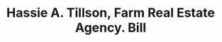 ---
doi: 10.7916/D8F209T7
date_other: '1922'
date_other_textual: '1922'
form: printed ephemera
genre:
- Invoices
name:
- Hassie A. Tillson, Farm Real Estate Agency
object_in_context_url: https://biggert.cul.columbia.edu/items/view/ave_biggert_01228
subject_hierarchical_geographic:
- Walden, New York, United States
subject_name:
- Hassie A. Tillson, Farm Real Estate Agency
title: Hassie A. Tillson, Farm Real Estate Agency. Bill
sort_title: Hassie A. Tillson, Farm Real Estate Agency. Bill
call_number: ave_biggert_01228
coordinates:
- 41.559999999999995,-74.18972222222223
pid: ave_biggert_01228
identifiers: ave_biggert_01228
thumbnail: https://derivativo-1.library.columbia.edu/iiif/2/ldpd:343420/full/!256,256/0/native.jpg
permalink: /biggert/ave_biggert_01228/
layout: iiif-image-page
---